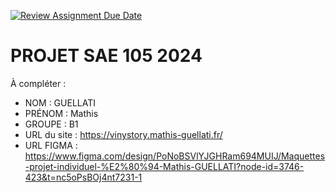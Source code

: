 [![Review Assignment Due Date](https://classroom.github.com/assets/deadline-readme-button-22041afd0340ce965d47ae6ef1cefeee28c7c493a6346c4f15d667ab976d596c.svg)](https://classroom.github.com/a/tqlspz30)
# PROJET SAE 105 2024

À compléter :

- NOM : GUELLATI
- PRÉNOM : Mathis
- GROUPE : B1
- URL du site : https://vinystory.mathis-guellati.fr/
- URL FIGMA : https://www.figma.com/design/PoNoBSVlYJGHRam694MUIJ/Maquettes-projet-individuel-%E2%80%94-Mathis-GUELLATI?node-id=3746-423&t=nc5oPsBOj4nt7231-1
